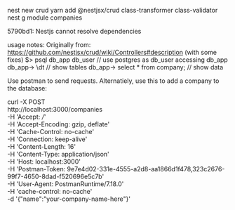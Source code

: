 nest new crud
yarn add @nestjsx/crud class-transformer class-validator
nest g module companies

5790bd1: Nestjs cannot resolve dependencies

usage notes:
Originally from: https://github.com/nestjsx/crud/wiki/Controllers#description (with some fixes)
$> psql db_app db_user // use postgres as db_user accessing db_app
db_app-> \dt // show tables
db_app-> select * from company; // show data

Use postman to send requests.
Alternatiely, use this to add a company to the database:

curl -X POST \
  http://localhost:3000/companies \
  -H 'Accept: */*' \
  -H 'Accept-Encoding: gzip, deflate' \
  -H 'Cache-Control: no-cache' \
  -H 'Connection: keep-alive' \
  -H 'Content-Length: 16' \
  -H 'Content-Type: application/json' \
  -H 'Host: localhost:3000' \
  -H 'Postman-Token: 9e7e4d02-331e-4555-a2d8-aa1866d1f478,323c2676-99f7-4650-8dad-f520696e5c7b' \
  -H 'User-Agent: PostmanRuntime/7.18.0' \
  -H 'cache-control: no-cache' \
  -d '{"name":"your-company-name-here"}'

